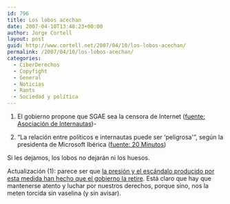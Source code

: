 ```yaml
---
id: 796
title: Los lobos acechan
date: 2007-04-10T13:48:23+00:00
author: Jorge Cortell
layout: post
guid: http://www.cortell.net/2007/04/10/los-lobos-acechan/
permalink: /2007/04/10/los-lobos-acechan/
categories:
  - CiberDerechos
  - Copyfight
  - General
  - Noticias
  - Rants
  - Sociedad y polí­tica
---
```

1) El gobierno propone que SGAE sea la censora de Internet (<a title="noticia AI" target="_blank" href="http://www.internautas.org/html/4204.html">fuente: Asociación de Internautas</a>)-

2) &#8220;La relación entre polí­ticos e internautas puede ser &#8216;peligrosa'&#8221;, según la presidenta de Microsoft Ibérica (<a title="noticia 20 Minutos" target="_blank" href="http://www.20minutos.es/noticia/161110/0/microsoft/iberica/politicos/">fuente: 20 Minutos</a>)

Si les dejamos, los lobos no dejarán ni los huesos.

Actualización (1): parece ser que <a target="_blank" title="noticia El Mundo" href="http://www.elmundo.es/navegante/2007/04/12/tecnologia/1176372190.html">la presión y el escándalo producido por esta medida han hecho que el gobierno la retire</a>. Está claro que hay que mantenerse atento y luchar por nuestros derechos, porque sino, nos la meten torcida sin vaselina (y sin avisar).